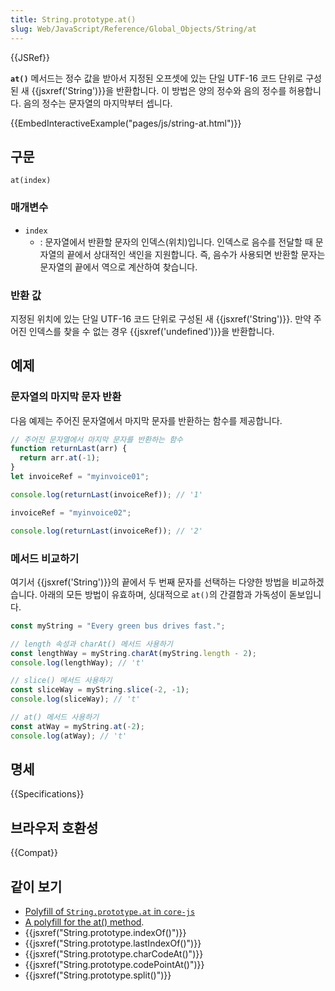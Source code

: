 ```yaml
---
title: String.prototype.at()
slug: Web/JavaScript/Reference/Global_Objects/String/at
---
```


{{JSRef}}

**`at()`** 메서드는 정수 값을 받아서 지정된 오프셋에 있는 단일 UTF-16 코드 단위로 구성된 새 {{jsxref('String')}}을 반환합니다. 이 방법은 양의 정수와 음의 정수를 허용합니다. 음의 정수는 문자열의 마지막부터 셉니다.

{{EmbedInteractiveExample("pages/js/string-at.html")}}

## 구문

```js-nolint
at(index)
```

### 매개변수

- `index`
  - : 문자열에서 반환할 문자의 인덱스(위치)입니다. 인덱스로 음수를 전달할 때 문자열의 끝에서 상대적인 색인을 지원합니다. 즉, 음수가 사용되면 반환할 문자는 문자열의 끝에서 역으로 계산하여 찾습니다.

### 반환 값

지정된 위치에 있는 단일 UTF-16 코드 단위로 구성된 새 {{jsxref('String')}}. 만약 주어진 인덱스를 찾을 수 없는 경우 {{jsxref('undefined')}}을 반환합니다.

## 예제

### 문자열의 마지막 문자 반환

다음 예제는 주어진 문자열에서 마지막 문자를 반환하는 함수를 제공합니다.

```js
// 주어진 문자열에서 마지막 문자를 반환하는 함수
function returnLast(arr) {
  return arr.at(-1);
}
let invoiceRef = "myinvoice01";

console.log(returnLast(invoiceRef)); // '1'

invoiceRef = "myinvoice02";

console.log(returnLast(invoiceRef)); // '2'
```

### 메서드 비교하기

여기서 {{jsxref('String')}}의 끝에서 두 번째 문자를 선택하는 다양한 방법을 비교하겠습니다. 아래의 모든 방법이 유효하며, 싱대적으로 `at()`의 간결함과 가독성이 돋보입니다.

```js
const myString = "Every green bus drives fast.";

// length 속성과 charAt() 메서드 사용하기
const lengthWay = myString.charAt(myString.length - 2);
console.log(lengthWay); // 't'

// slice() 메서드 사용하기
const sliceWay = myString.slice(-2, -1);
console.log(sliceWay); // 't'

// at() 메서드 사용하기
const atWay = myString.at(-2);
console.log(atWay); // 't'
```

## 명세

{{Specifications}}

## 브라우저 호환성

{{Compat}}

## 같이 보기

- [Polyfill of `String.prototype.at` in `core-js`](https://github.com/zloirock/core-js#ecmascript-string-and-regexp)
- [A polyfill for the at() method](https://github.com/tc39/proposal-relative-indexing-method#polyfill).
- {{jsxref("String.prototype.indexOf()")}}
- {{jsxref("String.prototype.lastIndexOf()")}}
- {{jsxref("String.prototype.charCodeAt()")}}
- {{jsxref("String.prototype.codePointAt()")}}
- {{jsxref("String.prototype.split()")}}
